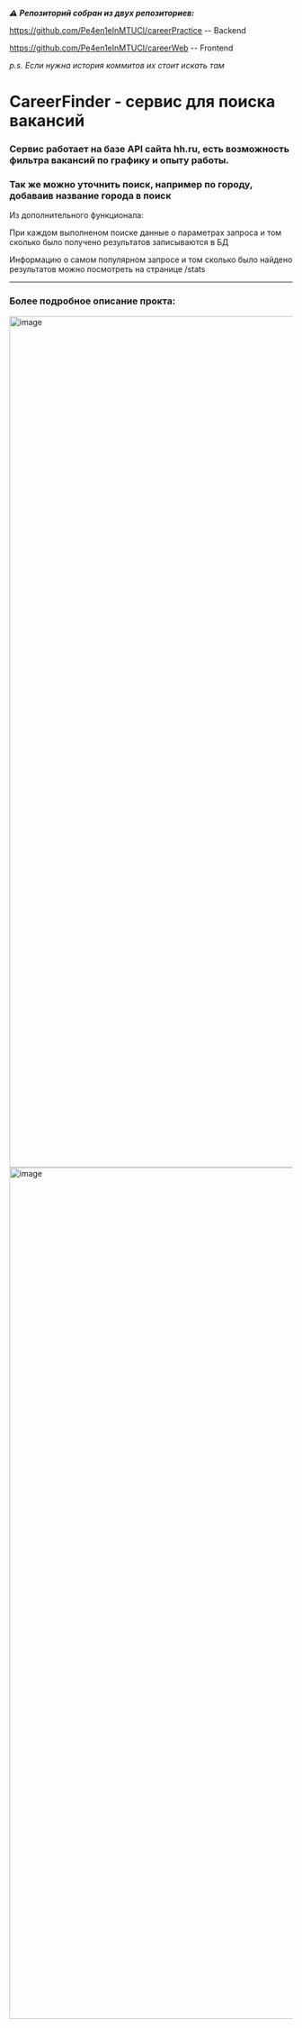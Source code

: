 
**_⚠️ Репозиторий собран из двух репозиториев:_**

https://github.com/Pe4en1eInMTUCI/careerPractice -- Backend

https://github.com/Pe4en1eInMTUCI/careerWeb -- Frontend

_p.s. Если нужна история коммитов их стоит искать там_

# CareerFinder - сервис для поиска вакансий

### Сервис работает на базе API сайта hh.ru, есть возможность фильтра вакансий по графику и опыту работы.

### Так же можно уточнить поиск, например по городу, добаваив название города в поиск

Из дополнительного функционала:

При каждом выполненом поиске данные о параметрах запроса и том сколько было получено результатов записываются в БД

Информацию о самом популярном запросе и том сколько было найдено результатов можно посмотреть на странице /stats

---

### Более подробное описание прокта: 

<img width="1512" alt="image" src="https://github.com/Pe4en1eInMTUCI/CareerFinder/assets/62511045/0281ac51-0aa4-4576-bc81-ee0485c3c4f1">

<img width="1512" alt="image" src="https://github.com/Pe4en1eInMTUCI/CareerFinder/assets/62511045/df761f95-3359-490b-8ca0-45daa46c2d71">








